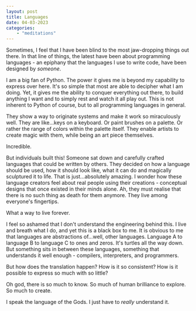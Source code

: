 ```yaml
---
layout: post
title: Languages
date: 04-03-2023
categories:
    - "meditations"
---
```


Sometimes, I feel that I have been blind to the most jaw-dropping things out
there. In that line of things, the latest have been about programming 
languages - an epiphany that the languages I use to write code, have been
designed by *someone*.

I am a big fan of Python. The power it gives me is beyond my capability to
express over here. It's so simple that most are able to decipher what I am
doing. Yet, it gives me the ability to conquer everything out there, to build
anything I want and to simply rest and watch it all play out. This is not
inherent to Python of course, but to all programming languages in general.

They show a way to originate systems and make it work so miraculously well. They
are like...keys on a keyboard. Or paint brushes on a palette. Or rather the
range of colors within the palette itself. They enable artists to create magic
with them, while being an art piece themselves.

Incredible.

But individuals built this! Someone sat down and carefully crafted languages
that could be written by others. They decided on how a language should be used,
how it should look like, what it can do and magically sculptured it to life.
That is just...absolutely amazing. I wonder how these language creators feel
about real people using their creations - conceptual designs that once existed
in their minds alone. Ah, they must realise that there is no such thing as death
for them anymore. They live among everyone's fingertips. 

What a way to live forever.

I feel so ashamed that I don't understand the engineering behind this. I live
and breath what I do, and yet this is a black box to me. It is obvious to me
that languages are abstractions of...well, other languages. Language A to
language B to language C to ones and zeros. It's turtles all the way down. But
something sits in between these languages, something that understands it well
enough - compilers, interpreters, and programmers.

But how does the translation happen? How is it so consistent? How is it possible
to express so much with so little?

Oh god, there is so much to know. So much of human brilliance to explore. So
much to create.

I speak the language of the Gods. I just have to *really* understand it.
